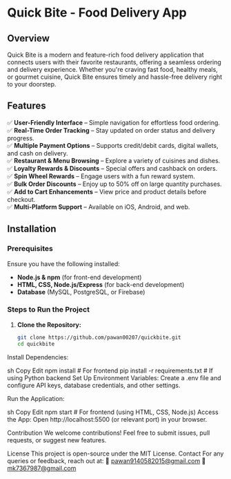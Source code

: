 # Quick Bite - Food Delivery App

## Overview

Quick Bite is a modern and feature-rich food delivery application that connects users with their favorite restaurants, offering a seamless ordering and delivery experience. Whether you're craving fast food, healthy meals, or gourmet cuisine, Quick Bite ensures timely and hassle-free delivery right to your doorstep.

## Features

✅ **User-Friendly Interface** – Simple navigation for effortless food ordering.  
✅ **Real-Time Order Tracking** – Stay updated on order status and delivery progress.  
✅ **Multiple Payment Options** – Supports credit/debit cards, digital wallets, and cash on delivery.  
✅ **Restaurant & Menu Browsing** – Explore a variety of cuisines and dishes.  
✅ **Loyalty Rewards & Discounts** – Special offers and cashback on orders.  
✅ **Spin Wheel Rewards** – Engage users with a fun reward system.  
✅ **Bulk Order Discounts** – Enjoy up to 50% off on large quantity purchases.  
✅ **Add to Cart Enhancements** – View price and product details before checkout.  
✅ **Multi-Platform Support** – Available on iOS, Android, and web.  

## Installation

### **Prerequisites**
Ensure you have the following installed:

- **Node.js & npm** (for front-end development)
- **HTML, CSS, Node.js/Express** (for back-end development)
- **Database** (MySQL, PostgreSQL, or Firebase)

### **Steps to Run the Project**
1. **Clone the Repository:**
   ```sh
   git clone https://github.com/pawan00207/quickbite.git
   cd quickbite
Install Dependencies:

sh
Copy
Edit
npm install  # For frontend
pip install -r requirements.txt  # If using Python backend
Set Up Environment Variables:
Create a .env file and configure API keys, database credentials, and other settings.

Run the Application:

sh
Copy
Edit
npm start  # For frontend (using HTML, CSS, Node.js)
Access the App:
Open http://localhost:5500 (or relevant port) in your browser.

Contribution
We welcome contributions! Feel free to submit issues, pull requests, or suggest new features.

License
This project is open-source under the MIT License.
Contact
For any queries or feedback, reach out at:
📧 pawan9140582015@gmail.com
📧 mk7367987@gmail.com


